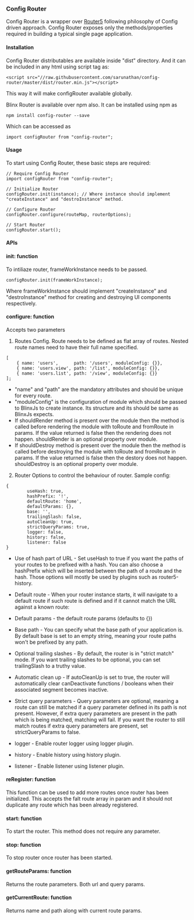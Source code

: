 ### Config Router
Config Router is a wrapper over [Router5](http://router5.github.io/) following philosophy of Config driven approach. Config Router exposes only the methods/properties required in building a typical single page application.

#### Installation
Config Router distributables are available inside "dist" directory. And it can be included in any html using script tag as:
```
<script src="//raw.githubusercontent.com/sarunathan/config-router/master/dist/router.min.js"></script>
```
This way it will make configRouter available globally.

Blinx Router is available over npm also. It can be installed using npm as
```
npm install config-router --save
```
Which can be accessed as 
```
import configRouter from "config-router";
```

#### Usage
To start using Config Router, these basic steps are required:
```
// Require Config Router
import configRouter from "config-router";

// Initialize Router
configRouter.init(instance); // Where instance should implement "createInstance" and "destroInstance" method. 

// Configure Router
configRouter.configure(routeMap, routerOptions);

// Start Router
configRouter.start();
```

#### APIs

#### init: function
To intiliaze router, frameWorkInstance needs to be passed.
```
configRouter.init(frameWorkInstance);
```
Where frameWorkInstance should implement "createInstance" and "destroInstance" method for creating and destroying UI components respectively.

#### configure: function
Accepts two parameters
1. Routes Config. Route needs to be defined as flat array of routes. Nested route names need to have their full name specified.
```
[
    { name: 'users',      path: '/users', moduleConfig: {}},
    { name: 'users.view', path: '/list', moduleConfig: {}},
    { name: 'users.list', path: '/view', moduleConfig: {}}
];
```
 * "name" and "path" are the mandatory attributes and should be unique for every route.
 * "moduleConfig" is the configuration of module which should be passed to BlinxJs to create instance. Its structure and its should be same as BlinxJs expects.
 * If shouldRender method is present over the module then the method is called before rendering the module with toRoute and fromRoute in params. If the value returned is false then the rendering does not happen. shouldRender is an optional property over module.
 *  If shouldDestroy method is present over the module then the method is called before destroying the module with toRoute and fromRoute in params. If the value returned is false then the destory does not happen. shouldDestroy is an optional property over module.


2. Router Options to control the behaviour of router. Sample config:
```
{
        useHash: true,
        hashPrefix: '!',
        defaultRoute: 'home',
        defaultParams: {},
        base: '',
        trailingSlash: false,
        autoCleanUp: true,
        strictQueryParams: true,
        logger: false,
        history: false,
        listener: false
}
```
* Use of hash part of URL - Set useHash to true if you want the paths of your routes to be prefixed with a hash. You can also choose a hashPrefix which will be inserted between the path of a route and the hash. Those options will mostly be used by plugins such as router5-history.

* Default route - When your router instance starts, it will navigate to a default route if such route is defined and if it cannot match the URL against a known route:

* Default params -  the default route params (defaults to {})

* Base path - You can specify what the base path of your application is. By default base is set to an empty string, meaning your route paths won't be prefixed by any path.

* Optional trailing slashes - By default, the router is in "strict match" mode. If you want trailing slashes to be optional, you can set trailingSlash to a truthy value.

* Automatic clean up - If autoCleanUp is set to true, the router will automatically clear canDeactivate functions / booleans when their associated segment becomes inactive.

* Strict query parameters - Query parameters are optional, meaning a route can still be matched if a query parameter defined in its path is not present. However, if extra query parameters are present in the path which is being matched, matching will fail. If you want the router to still match routes if extra query parameters are present, set strictQueryParams to false.

* logger - Enable router logger using logger plugin.

* history -  Enable history using history plugin.
 
* listener - Enable listener using listener plugin.


#### reRegister: function
This function can be used to add more routes once router has been initialized. This accepts the falt route array in param and it should not duplicate any route which has been already registered.

#### start: function
To start the router. This method does not require any parameter.

#### stop: function
To stop router once router has been started.

#### getRouteParams: function
Returns the route parameters. Both url and query params.

#### getCurrentRoute: function
Returns name and path along with current route params.
